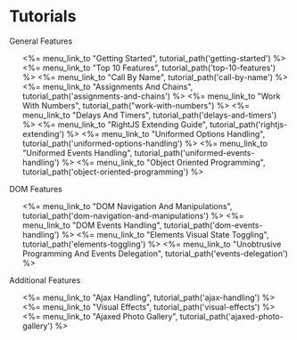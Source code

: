 # Tutorials

<dl id="tutorials-index">
  <dt>General Features</dt>
  <ul>
    <%= menu_link_to "Getting Started",                  tutorial_path('getting-started') %>
    <%= menu_link_to "Top 10 Features",                  tutorial_path('top-10-features') %>
    <%= menu_link_to "Call By Name",                     tutorial_path('call-by-name') %>
    <%= menu_link_to "Assignments And Chains",           tutorial_path('assignments-and-chains') %>
    <%= menu_link_to "Work With Numbers",                tutorial_path("work-with-numbers") %>
    <%= menu_link_to "Delays And Timers",                tutorial_path('delays-and-timers') %>
    <%= menu_link_to "RightJS Extending Guide",          tutorial_path('rightjs-extending') %>
    <%= menu_link_to "Uniformed Options Handling",       tutorial_path('uniformed-options-handling') %>
    <%= menu_link_to "Uniformed Events Handling",        tutorial_path('uniformed-events-handling') %>
    <%= menu_link_to "Object Oriented Programming",      tutorial_path('object-oriented-programming') %>
  </ul>
  <dt>DOM Features</dt>
  <ul>
    <%= menu_link_to "DOM Navigation And Manipulations", tutorial_path('dom-navigation-and-manipulations') %>
    <%= menu_link_to "DOM Events Handling",              tutorial_path('dom-events-handling') %>
    <%= menu_link_to "Elements Visual State Toggling",   tutorial_path('elements-toggling') %>
    <%= menu_link_to "Unobtrusive Programming And Events Delegation", tutorial_path('events-delegation') %>
  </ul>
  <dt>Additional Features</dt>
  <ul>
    <%= menu_link_to "Ajax Handling",                    tutorial_path('ajax-handling') %>
    <%= menu_link_to "Visual Effects",                   tutorial_path('visual-effects') %>
    <%= menu_link_to "Ajaxed Photo Gallery",             tutorial_path('ajaxed-photo-gallery') %>
  </ul>
</dl>
